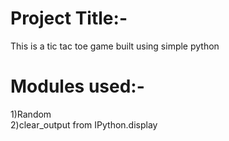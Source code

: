 <h1>Project Title:-</h1>
This is a tic tac toe game built using simple python</br>
<h1>Modules used:-</h1>
1)Random</br>
2)clear_output from IPython.display</br>


